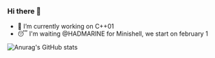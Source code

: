 ### Hi there 👋

- 🔭 I’m currently working on C++01
- :sleeping: I'm waiting @HADMARINE for Minishell, we start on february 1


![Anurag's GitHub stats](https://github-readme-stats.vercel.app/apiBaptisteFaisy=anuraghazra&show_icons=true)

